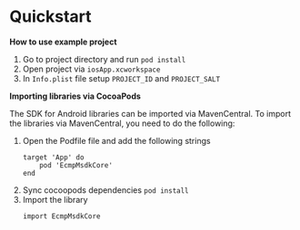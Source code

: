 # Quickstart

**How to use example project**
1. Go to project directory and run `pod install`
2. Open project via `iosApp.xcworkspace` 
3. In `Info.plist` file setup `PROJECT_ID` and `PROJECT_SALT`

**Importing libraries via CocoaPods**

The SDK for Android libraries can be imported via MavenCentral. To import the libraries via
MavenCentral, you need to do the following:

1. Open the Podfile file and add the following strings 
    ```
    target 'App' do
        pod 'EcmpMsdkCore'
    end
    ```
2. Sync cocoopods dependencies `pod install`
3. Import the library
    ```
    import EcmpMsdkCore
    ```